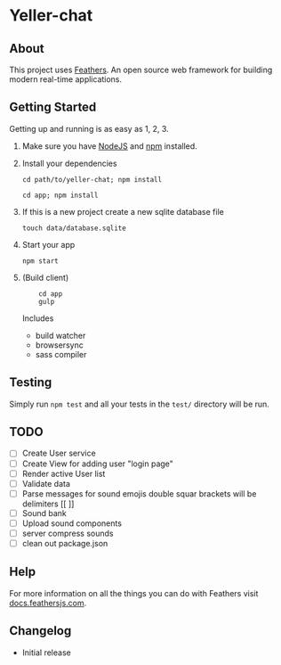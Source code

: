 # Yeller-chat

> 

## About

This project uses [Feathers](http://feathersjs.com). An open source web framework for building modern real-time applications.

## Getting Started

Getting up and running is as easy as 1, 2, 3.

1. Make sure you have [NodeJS](https://nodejs.org/) and [npm](https://www.npmjs.com/) installed.
2. Install your dependencies
    
    ```
    cd path/to/yeller-chat; npm install

    cd app; npm install
    ```
3. If this is a new project create a new sqlite database file

    ```
    touch data/database.sqlite
    ```

3. Start your app
    
    ```
    npm start
    ```

4. (Build client)

    ```
        cd app
        gulp
    ```

    Includes
    * build watcher
    * browsersync
    * sass compiler

## Testing

Simply run `npm test` and all your tests in the `test/` directory will be run.

## TODO

- [ ] Create User service
- [ ] Create View for adding user "login page"
- [ ] Render active User list
- [ ] Validate data
- [ ] Parse messages for sound emojis double squar brackets will be delimiters  \[\[ ]]
- [ ] Sound bank
- [ ] Upload sound components
- [ ] server compress sounds
- [ ] clean out package.json

## Help

For more information on all the things you can do with Feathers visit [docs.feathersjs.com](http://docs.feathersjs.com).

## Changelog

- Initial release

